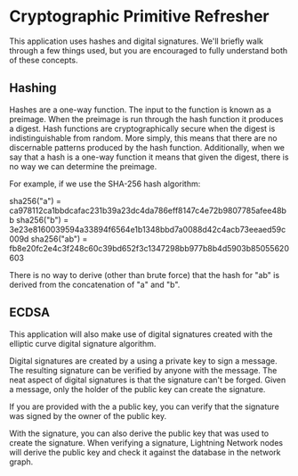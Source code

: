 # Cryptographic Primitive Refresher

This application uses hashes and digital signatures. We'll briefly walk through a few things used, but you are encouraged to fully understand both of these concepts.

## Hashing

Hashes are a one-way function. The input to the function is known as a preimage. When the preimage is run through the hash function it produces a digest. Hash functions are cryptographically secure when the digest is indistinguishable from random. More simply, this means that there are no discernable patterns produced by the hash function. Additionally, when we say that a hash is a one-way function it means that given the digest, there is no way we can determine the preimage.

For example, if we use the SHA-256 hash algorithm:

sha256("a") = ca978112ca1bbdcafac231b39a23dc4da786eff8147c4e72b9807785afee48bb
sha256("b") = 3e23e8160039594a33894f6564e1b1348bbd7a0088d42c4acb73eeaed59c009d
sha256("ab") = fb8e20fc2e4c3f248c60c39bd652f3c1347298bb977b8b4d5903b85055620603

There is no way to derive (other than brute force) that the hash for "ab" is derived from the concatenation of "a" and "b".

## ECDSA

This application will also make use of digital signatures created with the elliptic curve digital signature algorithm.

Digital signatures are created by a using a private key to sign a message. The resulting signature can be verified by anyone with the message. The neat aspect of digital signatures is that the signature can't be forged. Given a message, only the holder of the public key can create the signature.

If you are provided with the a public key, you can verify that the signature was signed by the owner of the public key.

With the signature, you can also derive the public key that was used to create the signature. When verifying a signature, Lightning Network nodes will derive the public key and check it against the database in the network graph.
